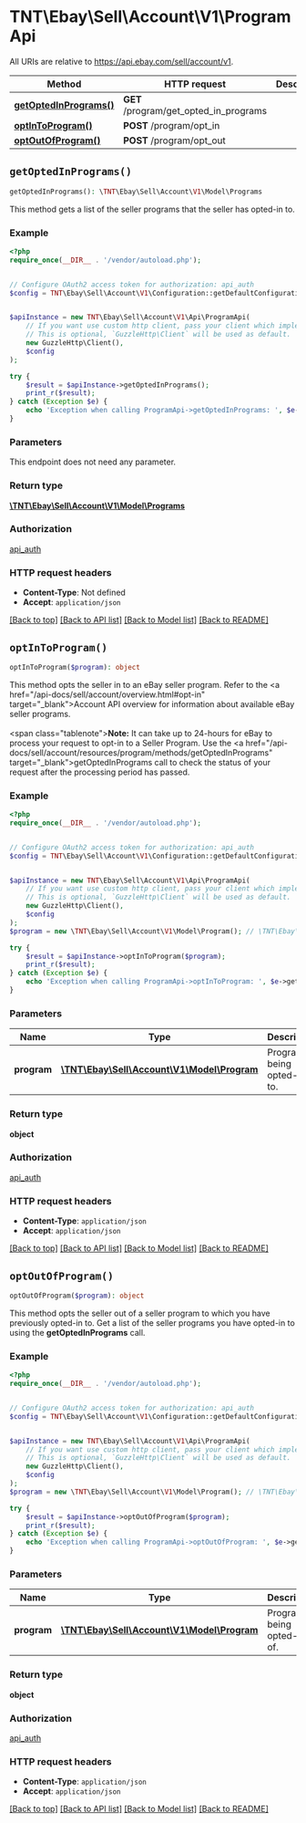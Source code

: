 # TNT\Ebay\Sell\Account\V1\ProgramApi

All URIs are relative to https://api.ebay.com/sell/account/v1.

Method | HTTP request | Description
------------- | ------------- | -------------
[**getOptedInPrograms()**](ProgramApi.md#getOptedInPrograms) | **GET** /program/get_opted_in_programs | 
[**optInToProgram()**](ProgramApi.md#optInToProgram) | **POST** /program/opt_in | 
[**optOutOfProgram()**](ProgramApi.md#optOutOfProgram) | **POST** /program/opt_out | 


## `getOptedInPrograms()`

```php
getOptedInPrograms(): \TNT\Ebay\Sell\Account\V1\Model\Programs
```



This method gets a list of the seller programs that the seller has opted-in to.

### Example

```php
<?php
require_once(__DIR__ . '/vendor/autoload.php');


// Configure OAuth2 access token for authorization: api_auth
$config = TNT\Ebay\Sell\Account\V1\Configuration::getDefaultConfiguration()->setAccessToken('YOUR_ACCESS_TOKEN');


$apiInstance = new TNT\Ebay\Sell\Account\V1\Api\ProgramApi(
    // If you want use custom http client, pass your client which implements `GuzzleHttp\ClientInterface`.
    // This is optional, `GuzzleHttp\Client` will be used as default.
    new GuzzleHttp\Client(),
    $config
);

try {
    $result = $apiInstance->getOptedInPrograms();
    print_r($result);
} catch (Exception $e) {
    echo 'Exception when calling ProgramApi->getOptedInPrograms: ', $e->getMessage(), PHP_EOL;
}
```

### Parameters

This endpoint does not need any parameter.

### Return type

[**\TNT\Ebay\Sell\Account\V1\Model\Programs**](../Model/Programs.md)

### Authorization

[api_auth](../../README.md#api_auth)

### HTTP request headers

- **Content-Type**: Not defined
- **Accept**: `application/json`

[[Back to top]](#) [[Back to API list]](../../README.md#endpoints)
[[Back to Model list]](../../README.md#models)
[[Back to README]](../../README.md)

## `optInToProgram()`

```php
optInToProgram($program): object
```



This method opts the seller in to an eBay seller program. Refer to the <a href=\"/api-docs/sell/account/overview.html#opt-in\" target=\"_blank\">Account API overview</a> for information about available eBay seller programs.<br /><br /><span class=\"tablenote\"><b>Note:</b> It can take up to 24-hours for eBay to process your request to opt-in to a Seller Program. Use the <a href=\"/api-docs/sell/account/resources/program/methods/getOptedInPrograms\" target=\"_blank\">getOptedInPrograms</a> call to check the status of your request after the processing period has passed.</span>

### Example

```php
<?php
require_once(__DIR__ . '/vendor/autoload.php');


// Configure OAuth2 access token for authorization: api_auth
$config = TNT\Ebay\Sell\Account\V1\Configuration::getDefaultConfiguration()->setAccessToken('YOUR_ACCESS_TOKEN');


$apiInstance = new TNT\Ebay\Sell\Account\V1\Api\ProgramApi(
    // If you want use custom http client, pass your client which implements `GuzzleHttp\ClientInterface`.
    // This is optional, `GuzzleHttp\Client` will be used as default.
    new GuzzleHttp\Client(),
    $config
);
$program = new \TNT\Ebay\Sell\Account\V1\Model\Program(); // \TNT\Ebay\Sell\Account\V1\Model\Program | Program being opted-in to.

try {
    $result = $apiInstance->optInToProgram($program);
    print_r($result);
} catch (Exception $e) {
    echo 'Exception when calling ProgramApi->optInToProgram: ', $e->getMessage(), PHP_EOL;
}
```

### Parameters

Name | Type | Description  | Notes
------------- | ------------- | ------------- | -------------
 **program** | [**\TNT\Ebay\Sell\Account\V1\Model\Program**](../Model/Program.md)| Program being opted-in to. |

### Return type

**object**

### Authorization

[api_auth](../../README.md#api_auth)

### HTTP request headers

- **Content-Type**: `application/json`
- **Accept**: `application/json`

[[Back to top]](#) [[Back to API list]](../../README.md#endpoints)
[[Back to Model list]](../../README.md#models)
[[Back to README]](../../README.md)

## `optOutOfProgram()`

```php
optOutOfProgram($program): object
```



This method opts the seller out of a seller program to which you have previously opted-in to. Get a list of the seller programs you have opted-in to using the <b>getOptedInPrograms</b> call.

### Example

```php
<?php
require_once(__DIR__ . '/vendor/autoload.php');


// Configure OAuth2 access token for authorization: api_auth
$config = TNT\Ebay\Sell\Account\V1\Configuration::getDefaultConfiguration()->setAccessToken('YOUR_ACCESS_TOKEN');


$apiInstance = new TNT\Ebay\Sell\Account\V1\Api\ProgramApi(
    // If you want use custom http client, pass your client which implements `GuzzleHttp\ClientInterface`.
    // This is optional, `GuzzleHttp\Client` will be used as default.
    new GuzzleHttp\Client(),
    $config
);
$program = new \TNT\Ebay\Sell\Account\V1\Model\Program(); // \TNT\Ebay\Sell\Account\V1\Model\Program | Program being opted-out of.

try {
    $result = $apiInstance->optOutOfProgram($program);
    print_r($result);
} catch (Exception $e) {
    echo 'Exception when calling ProgramApi->optOutOfProgram: ', $e->getMessage(), PHP_EOL;
}
```

### Parameters

Name | Type | Description  | Notes
------------- | ------------- | ------------- | -------------
 **program** | [**\TNT\Ebay\Sell\Account\V1\Model\Program**](../Model/Program.md)| Program being opted-out of. |

### Return type

**object**

### Authorization

[api_auth](../../README.md#api_auth)

### HTTP request headers

- **Content-Type**: `application/json`
- **Accept**: `application/json`

[[Back to top]](#) [[Back to API list]](../../README.md#endpoints)
[[Back to Model list]](../../README.md#models)
[[Back to README]](../../README.md)
